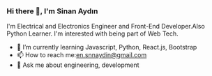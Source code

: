 ### Hi there 👋, I'm Sinan Aydın 
I'm  Electrical and Electronics Engineer and Front-End Developer.Also Python Learner.
I'm interested with being part of Web Tech.

- 🌱 I’m currently learning Javascript, Python, React.js, Bootstrap
- 📫 How to reach me:en.snnaydin@gmail.com
- 💬 Ask me about engineering, development

<!--


Here are some ideas to get you started:

- 🔭 I’m currently working on ...
- 👯 I’m looking to collaborate on ...
- 🤔 I’m looking for help with ...
- 💬 Ask me about ...
- 📫 How to reach me: ...
- 😄 Pronouns: ...
- ⚡ Fun fact: ...
-->
